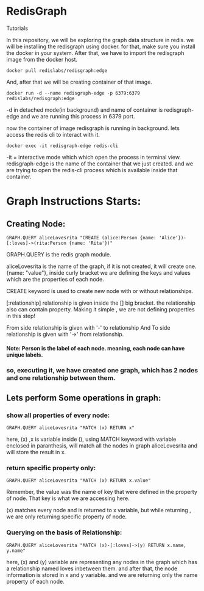 # RedisGraph
Tutorials

In this repository, we will be exploring the graph data structure in redis.
we will be installing the redisgraph using docker.
for that, make sure you install the docker in your system.
After that, we have to import the redisgraph image from the docker host.

```
docker pull redislabs/redisgraph:edge

```
And, after that we will be creating container of that image.

```
docker run -d --name redisgraph-edge -p 6379:6379 redislabs/redisgraph:edge 

```
-d in detached mode(in background) and name of container is redisgraph-edge and we are running this process in 6379 port.

now the container of image redisgraph is running in background.
lets access the redis cli to interact with it.

```
docker exec -it redisgraph-edge redis-cli
```
-it = interactive mode which which open the process in terminal view.
redisgraph-edge is the name of the container that we just created.
and we are trying to open the redis-cli process which is available inside that container.

# Graph Instructions Starts:

## Creating Node:


```
GRAPH.QUERY aliceLovesrita "CREATE (alice:Person {name: 'Alice'})-[:loves]->(rita:Person {name: 'Rita'})"
```
GRAPH.QUERY is the redis graph module.

aliceLovesrita is the name of the graph, if it is not created, it will create one.
{name: "value"}, inside curly bracket we are defining the keys and values which are the properties of each node.

CREATE keyword is used to create new node with or without relationships.

[:relationship] relationship is given inside the [] big bracket.
the relationship also can contain property.
Making it simple , we are not defining properties in this step!

From side relationship is given with '-' to relationship
And To side relationship is given with '->' from relationship.

#### Note: Person is the label of each node. meaning, each node can have unique labels.


### so, executing it, we have created one graph, which has 2 nodes and one relationship  between them.

## Lets perform Some operations in graph:

### show all properties of every node:

```
GRAPH.QUERY aliceLovesrita "MATCH (x) RETURN x"
```

here, (x) ,x is variable inside (), using MATCH keyword with variable enclosed in paranthesis, will match all the nodes in graph aliceLovesrita and will store the result in x.

### return specific property only:

```
GRAPH.QUERY aliceLovesrita "MATCH (x) RETURN x.value"
```

Remember, the value was the name of key that were defined in the property of node.
That key is what we are accessing here.

(x) matches every node and is returned to x variable, but while returning , we are only returning specific property of node.

### Querying on the basis of Relationship:

```
GRAPH.QUERY aliceLovesrita "MATCH (x)-[:loves]->(y) RETURN x.name, y.name"

```
here, (x) and (y) variable are representing any nodes in the graph which has a relationship named loves inbetween them.
and after that, the node information is stored in x and y variable.
and we are returning only the name property of each node.


